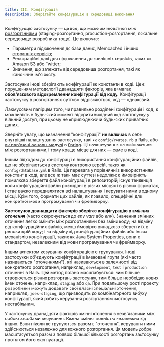 ```yaml
---
title: III. Конфігурація
description: Зберігайте конфігурацію в середовищі виконання
---
```

*Конфігурація* застосунку — це все, що може змінюватися між [розгортаннями](./codebase) (staging-розгортання, production-розгортання, локальне середовище розробника тощо). Це включає:

* Параметри підключення до бази даних, Memcached і інших [сторонніх сервісів](./backing-services);
* Реєстраційні дані для підключення до зовнішніх сервісів, таких як Amazon S3 або Twitter;
* Значення, що залежать від середовища розгортання, такі як канонічне ім'я хосту.

Застосунки іноді зберігають конфігурації як константи в коді. Це є порушенням методології дванадцяти факторів, яка вимагає **обов'язкового відокремлення конфігурації від коду**. Конфігурації застосунку в розгортаннях суттєво відрізняються, код — однаковий.

Лакмусовим папірцем того, чи правильно розділені конфігурація і код, є можливість в будь-який момент відкрити вихідний код застосунку у вільний доступ, при цьому не оприлюднюючи будь-яких приватних даних.

Зверніть увагу, що визначення "конфігурації" **не включає** в себе внутрішні налаштування застосунку, такі як `сonfig/routes.rb` в Rails, або [як пов'язані основні модулі](http://docs.spring.io/spring/docs/current/spring-framework-reference/html/beans.html) в [Spring](http://spring.io/). Ці налаштування не змінюються між розгортаннями, і тому краще місце для них — саме в коді.

Іншим підходом до конфігурації є використання конфігураційних файлів, що не зберігаються в систему контролю версій, таких як `сonfig/database.yml` в Rails. Це перевага у порівнянні з використанням констант в коді, але все ж таки має суттєві недоліки: є ймовірність помилково зберегти файл конфігурації в репозиторій; існує тенденція коли конфігураційні файли розкидані в різних місцях і в різних форматах, і стає важко передивлятися всі налаштування і керувати ними в одному місці. Крім того, формати цих файлів, як правило, специфічні для конкретної мови програмування чи фреймворку.

**Застосунок дванадцати факторів зберігає конфігурацію в *змінних оточення*** (часто скорочується до *env vars* або *env*). Значення змінних оточення легко змінити між розгортаннями без зміни коду; на відміну від конфігураційних файлів, менш ймовірно випадково зберегти їх в репозиторій коду; і на відміну від конфігураційних файлів або інших механізмів конфігурації, таких як Java System Properties, вони є стандартом, незалежним від мови програмування чи фреймворку.

Іншим аспектом керування конфігурацією є групування. Іноді застосунки об'єднують конфігурації в іменовані групи (які часто називаються "оточеннями"), які називаються в залежності від конкретного розгортання, наприклад, `development`, `test` і `production` оточення в Rails. Цей метод погано масштабується: чим більше створюється різних розгортань застосунку, тим більше необхідно нових імен оточень, наприклад, `staging` або `qa`. При подальшому рості проекту розробники можуть додавати свої власні спеціальні оточення, наприклад, `joes-staging`, що призводить до комбінаторного вибуху конфігурації, який робить керування розгортанням застосунку нестабільним.

У застосунку дванадцяти факторів змінні оточення є незв'язаними між собою засобами керування. Кожна змінна повністю незалежна від інших. Вони ніколи не групуються разом в "оточення", керування ними здійснюється незалежно для кожного розгортання. Ця модель добре масштабується разом з появою більшої кількості розгортань застосунку протягом його експлуатації.